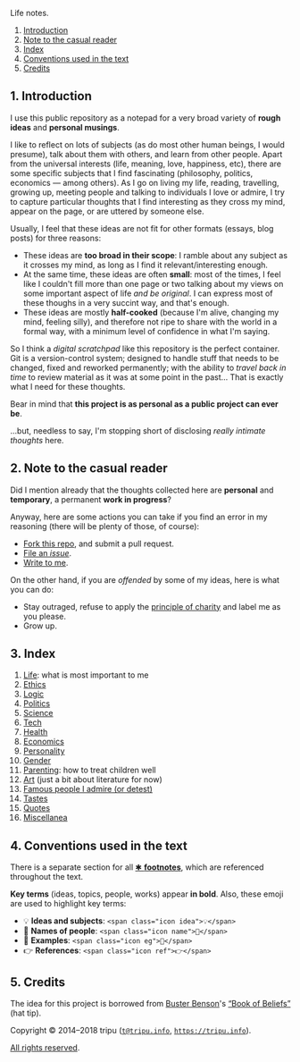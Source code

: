 Life notes.

1. [Introduction](#1-introduction)
1. [Note to the casual reader](#2-note-to-the-casual-reader)
1. [Index](#3-index)
1. [Conventions used in the text](#4-conventions-used-in-the-text)
1. [Credits](#5-credits)

## 1. Introduction

I use this public repository as a notepad for a very broad variety of **rough ideas** and **personal musings**.

I like to reflect on lots of subjects (as do most other human beings, I would presume), talk about them with others, and learn from other people.
Apart from the universal interests (life, meaning, love, happiness, etc), there are some specific subjects that I find fascinating (philosophy, politics,
economics&nbsp;&mdash;&nbsp;among others).
As I go on living my life, reading, travelling, growing up, meeting people and talking to individuals I love or admire, I try to capture particular thoughts
that I find interesting as they cross my mind, appear on the page, or are uttered by someone else.

Usually, I feel that these ideas are not fit for other formats (essays, blog posts) for three reasons:

* These ideas are **too broad in their scope**: I ramble about any subject as it crosses my mind, as long as I find it relevant/interesting enough.
* At the same time, these ideas are often **small**: most of the times, I feel like I couldn't fill more than one page or two talking about my views on some
  important aspect of life *and be original*.
  I can express most of these thoughs in a very succint way, and that's enough.
* These ideas are mostly **half-cooked** (because I'm alive, changing my mind, feeling silly), and therefore not ripe to share with the world in a formal way,
  with a minimum level of confidence in what I'm saying.

So I think a *digital scratchpad* like this repository is the perfect container.
Git is a version-control system; designed to handle stuff that needs to be changed, fixed and reworked permanently; with the ability to *travel back in time* to
review material as it was at some point in the past&hellip;
That is exactly what I need for these thoughts.

Bear in mind that **this project is as personal as a public project can ever be**.

&hellip;but, needless to say, I'm stopping short of disclosing *really intimate thoughts* here.

## 2. Note to the casual reader

Did I mention already that the thoughts collected here are **personal** and **temporary**, a permanent **work in progress**?

Anyway, here are some actions you can take if you find an error in my reasoning (there will be plenty of those, of course):

* [Fork this repo](https://github.com/tripu/Vita/#fork-destination-box), and submit a pull request.
* [File an *issue*](https://github.com/tripu/Vita/issues/new).
* [Write to me](mailto:t@tripu.info).

On the other hand, if you are *offended* by some of my ideas, here is what you can do:

* Stay outraged, refuse to apply the [principle of charity](https://en.wikipedia.org/wiki/Principle_of_charity) and label me as you please.
* Grow up.

## 3. Index

1. [Life](life.md): what is most important to me
1. [Ethics](ethics.md)
1. [Logic](logic.md)
1. [Politics](politics.md)
1. [Science](science.md)
1. [Tech](tech.md)
1. [Health](health.md)
1. [Economics](economics.md)
1. [Personality](personality.md)
1. [Gender](gender.md)
1. [Parenting](parenting.md): how to treat children well
1. [Art](art.md) (just a bit about literature for now)
1. [Famous people I admire (or detest)](people.md)
1. [Tastes](tastes.md)
1. [Quotes](quotes.md)
1. [Miscellanea](miscellanea.md)

## 4. Conventions used in the text

There is a separate section for all [&#10033;&nbsp;**footnotes**](footnotes.md#footnotes), which are referenced throughout the text.

**Key terms** (ideas, topics, people, works) appear **in bold**.
Also, these emoji are used to highlight key terms:

* <span class="icon idea">💡</span>&nbsp;**Ideas and subjects**: `<span class="icon idea">💡</span>`
* <span class="icon name">👤</span>&nbsp;**Names of people**: `<span class="icon name">👤</span>`
* <span class="icon eg">💭</span>&nbsp;**Examples**: `<span class="icon eg">💭</span>`
* <span class="icon ref">👉</span>&nbsp;**References**: `<span class="icon ref">👉</span>`

## 5. Credits

The idea for this project is borrowed from [Buster Benson](https://github.com/busterbenson)'s
[&ldquo;Book of Beliefs&rdquo;](https://github.com/busterbenson/public) (hat tip).

Copyright &copy; 2014&ndash;2018 tripu ([`t@tripu.info`](mailto:t@tripu.info), [`https://tripu.info`](https://tripu.info/)).

[All rights reserved](LICENSE.md).

